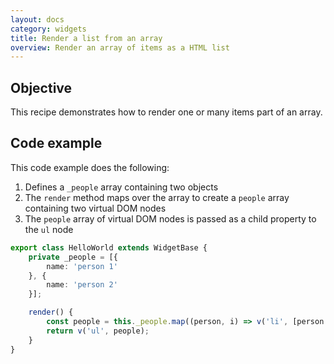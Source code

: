```yaml
---
layout: docs
category: widgets
title: Render a list from an array
overview: Render an array of items as a HTML list
---
```


## Objective

This recipe demonstrates how to render one or many items part of an array.

## Code example

This code example does the following:

1. Defines a `_people` array containing two objects
2. The `render` method maps over the array to create a `people` array containing two virtual DOM nodes
3. The `people` array of virtual DOM nodes is passed as a child property to the `ul` node

```ts
export class HelloWorld extends WidgetBase {
    private _people = [{
        name: 'person 1'
    }, {
        name: 'person 2'
    }];

    render() {
        const people = this._people.map((person, i) => v('li', [person.name]));
        return v('ul', people);
    }
}
```



